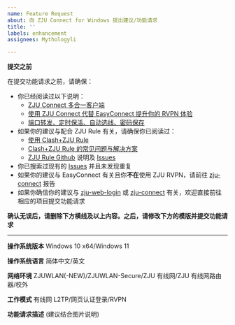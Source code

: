 ```yaml
---
name: Feature Request
about: 向 ZJU Connect for Windows 提出建议/功能请求
title: ''
labels: enhancement
assignees: Mythologyli

---
```


**提交之前**

在提交功能请求之前，请确保：
+ 你已经阅读过以下说明：
    + [ZJU Connect 多合一客户端](https://www.cc98.org/topic/5704061)
    + [使用 ZJU Connect 代替 EasyConnect 提升你的 RVPN 体验](https://www.cc98.org/topic/5521873)
    + [端口转发、定时保活、自动选线、密码保存](https://www.cc98.org/topic/5570875)
+ 如果你的建议与配合 ZJU Rule 有关，请确保你已阅读过：
    + [使用 Clash+ZJU Rule](https://www.cc98.org/topic/5257184)
    + [Clash+ZJU Rule 的常见问题与解决方案](https://www.cc98.org/topic/5677200)
    + [ZJU Rule Github](https://github.com/Mythologyli/ZJU-Rule) 说明及 [Issues](https://github.com/Mythologyli/ZJU-Rule/issues?q=is%3Aissue)
+ 你已搜索过现有的 [Issues](https://github.com/Mythologyli/ZJU-Connect-for-Windows/issues?q=is%3Aissue) 并且未发现重复
+ 如果你的建议与 EasyConnect 有关且你**不在**使用 ZJU RVPN，请前往 [zju-connect](https://github.com/Mythologyli/zju-connect) 报告
+ 如果你确信你的建议与 [zju-web-login](https://github.com/Mythologyli/zju-web-login) 或 [zju-connect](https://github.com/Mythologyli/zju-connect) 有关，欢迎直接前往相应的项目提交功能请求

**确认无误后，请删除下方横线及以上内容。之后，请修改下方的模版并提交功能请求**

---

**操作系统版本**
Windows 10 x64/Windows 11

**操作系统语言**
简体中文/英文

**网络环境**
ZJUWLAN(-NEW)/ZJUWLAN-Secure/ZJU 有线网/ZJU 有线网路由器/校外

**工作模式**
有线网 L2TP/网页认证登录/RVPN

**功能请求描述** (建议结合图片说明)
